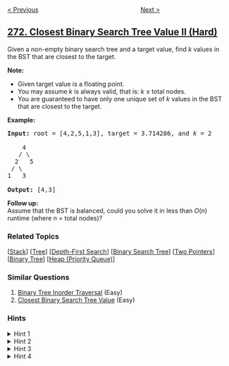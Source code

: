 <!--|This file generated by command(leetcode description); DO NOT EDIT.    |-->
<!--+----------------------------------------------------------------------+-->
<!--|@author    openset <openset.wang@gmail.com>                           |-->
<!--|@link      https://github.com/openset                                 |-->
<!--|@home      https://github.com/openset/leetcode                        |-->
<!--+----------------------------------------------------------------------+-->

[< Previous](../encode-and-decode-strings "Encode and Decode Strings")
　　　　　　　　　　　　　　　　
[Next >](../integer-to-english-words "Integer to English Words")

## [272. Closest Binary Search Tree Value II (Hard)](https://leetcode.com/problems/closest-binary-search-tree-value-ii "最接近的二叉搜索树值 II")

<p>Given a non-empty binary search tree and a target value, find <i>k</i> values in the BST that are closest to the target.</p>

<p><b>Note:</b></p>

<ul>
	<li>Given target value is a floating point.</li>
	<li>You may assume <i>k</i> is always valid, that is: <i>k</i> &le; total nodes.</li>
	<li>You are guaranteed to have only one unique set of <i>k</i> values in the BST that are closest to the target.</li>
</ul>

<p><strong>Example:</strong></p>

<pre>
<strong>Input:</strong> root = [4,2,5,1,3], target = 3.714286, and <em>k</em> = 2

    4
   / \
  2   5
 / \
1   3

<strong>Output:</strong> [4,3]</pre>

<p><b>Follow up:</b><br />
Assume that the BST is balanced, could you solve it in less than <i>O</i>(<i>n</i>) runtime (where <i>n</i> = total nodes)?</p>

### Related Topics
  [[Stack](../../tag/stack/README.md)]
  [[Tree](../../tag/tree/README.md)]
  [[Depth-First Search](../../tag/depth-first-search/README.md)]
  [[Binary Search Tree](../../tag/binary-search-tree/README.md)]
  [[Two Pointers](../../tag/two-pointers/README.md)]
  [[Binary Tree](../../tag/binary-tree/README.md)]
  [[Heap (Priority Queue)](../../tag/heap-priority-queue/README.md)]

### Similar Questions
  1. [Binary Tree Inorder Traversal](../binary-tree-inorder-traversal) (Easy)
  1. [Closest Binary Search Tree Value](../closest-binary-search-tree-value) (Easy)

### Hints
<details>
<summary>Hint 1</summary>
Consider implement these two helper functions:
<ol type="i"><li><code>getPredecessor(N)</code>, which returns the next smaller node to N.</li>
<li><code>getSuccessor(N)</code>, which returns the next larger node to N.</li>
</ol>
</details>

<details>
<summary>Hint 2</summary>
Try to assume that each node has a parent pointer, it makes the problem much easier.
</details>

<details>
<summary>Hint 3</summary>
Without parent pointer we just need to keep track of the path from the root to the current node using a stack.
</details>

<details>
<summary>Hint 4</summary>
You would need two stacks to track the path in finding predecessor and successor node separately.
</details>
